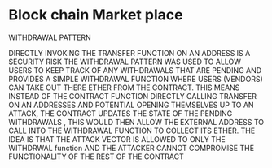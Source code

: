# Block chain Market place

WITHDRAWAL PATTERN

  DIRECTLY INVOKING THE TRANSFER FUNCTION ON AN ADDRESS IS A SECURITY RISK
  THE WITHDRAWAL PATTERN WAS USED TO ALLOW USERS TO KEEP TRACK OF ANY WITHDRAWALS THAT ARE 
  PENDING AND PROVIDES A SIMPLE WITHDRAWAL FUNCTION WHERE USERS (VENDORS) CAN TAKE 
  OUT THERE ETHER FROM THE CONTRACT. THIS MEANS INSTEAD OF THE CONTRACT FUNCTION
  DIRECTLY CALLING TRANSFER ON AN ADDRESSES AND POTENTIAL OPENING THEMSELVES 
  UP TO AN ATTACK, THE CONTRACT  UPDATES THE STATE OF THE PENDING 
  WITHDRAWALS , THIS WOULD THEN ALLOW THE EXTERNAL ADDRESS TO CALL INTO 
  THE WITHDRAWAL FUNCTION TO COLLECT ITS ETHER.
  THE IDEA IS THAT THE ATTACK VECTOR IS ALLOWED TO ONLY THE WITHDRWAL function
  AND THE ATTACKER CANNOT COMPROMISE THE FUNCTIONALITY OF THE REST OF THE 
  CONTRACT